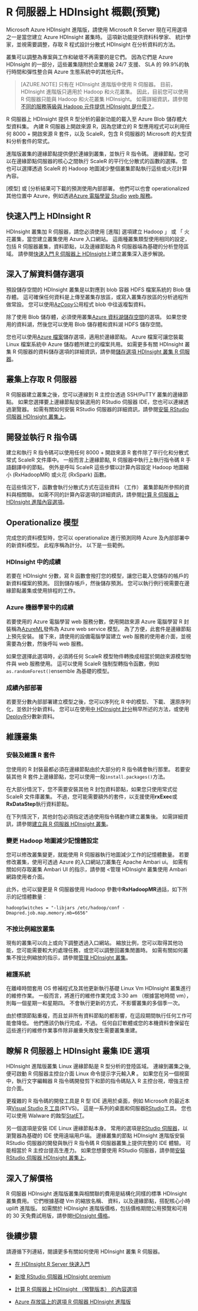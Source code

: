 <properties
    pageTitle="什麼是上 HDInsight R？ 在 HDInsight （預覽版本） 的 R Server 簡介 |Microsoft Azure"
    description="什麼是 R 伺服器 HDInsight （預覽版本），以及如何建立應用程式，以顯示較大的資料分析中使用 R 伺服器上。"
    services="hdinsight"
    documentationCenter=""
    authors="jeffstokes72"
    manager="jhubbard"
    editor="cgronlun"/>

<tags
   ms.service="hdinsight"
   ms.devlang="na"
   ms.topic="article"
   ms.tgt_pltfrm="na"
   ms.workload="big-data"
   ms.date="08/17/2016"
   ms.author="jeffstok"/>


# <a name="overview-of-r-server-on-hdinsight-preview"></a>R 伺服器上 HDInsight 概觀\(預覽\)

Microsoft Azure HDInsight 進階版，請使用 Microsoft R Server 現在可用選項之一是當您建立 Azure HDInsight 叢集時。 這項新功能提供資料科學家、 統計學家，並視需要調整，存取 R 程式設計分散式 HDInsight 在分析資料的方法。

叢集可以調整為專案與工作和破壞不再需要的是它們。 因為它們是 Azure HDInsight 的一部分，這些叢集隨附於企業層級 24/7 支援、 SLA 的 99.9%的執行時間和彈性整合與 Azure 生態系統中的其他元件。

>[AZURE.NOTE] 只有在 HDInsight 進階版中使用 R 伺服器。 目前，HDInsight 進階版只適用於 Hadoop 和火花叢集。 因此，目前您可以使用 R 伺服器只能與 Hadoop 和火花叢集 HDInsight。 如需詳細資訊，請參閱[不同的服務等級與 Hadoop 元件提供 HDInsight 是什麼？](hdinsight-component-versioning.md)。

R 伺服器上 HDInsight 提供 R 型分析的最新功能的載入至 Azure Blob 儲存體大型資料集。 內建 R 伺服器上開啟來源 R，因為您建立的 R 型應用程式可以利用任何 8000 + 開啟來源 R 套件，以及 ScaleR，包含 R 伺服器的 Microsoft 的大型資料分析套件的常式。

進階版叢集的邊緣節點提供便於連線到叢集，並執行 R 指令碼。 邊緣節點，您可以在邊緣節點伺服器的核心之間執行 ScaleR 的平行化分散式的函數的選擇。 您也可以選擇透過 ScaleR 的 Hadoop 地圖減少整個叢集節點執行這些或火花計算內容。

[模型] 或 [分析結果可下載的預測使用內部部署。 他們可以也會 operationalized 其他位置中 Azure，例如透過[Azure 電腦學習 Studio](http://studio.azureml.net) [web 服務](../machine-learning/machine-learning-publish-a-machine-learning-web-service.md)。

## <a name="get-started-with-r-on-hdinsight"></a>快速入門上 HDInsight R

HDInsight 叢集加 R 伺服器，請您必須使用 [進階] 選項建立 Hadoop 」 或 「 火花叢集，當您建立叢集使用 Azure 入口網站。 這兩種叢集類型使用相同的設定，包括 R 伺服器叢集，資料節點，以及邊緣節點為 R 伺服器端為基礎的分析登陸區域。 請參閱[快速入門 R 伺服器上 HDInsight](hdinsight-hadoop-r-server-get-started.md)上建立叢集深入逐步解說。

## <a name="learn-about-data-storage-options"></a>深入了解資料儲存選項

預設儲存空間的 HDInsight 叢集是以對應到 blob 容器 HDFS 檔案系統的 Blob 儲存體。 這可確保任何資料是上傳至叢集存放區，或寫入叢集存放區的分析過程所做常設。 您可以使用[AzCopy](../storage/storage-use-azcopy.md)公用程式 blob 中往返複製資料。

除了使用 Blob 儲存體，必須使用叢集[Azure 資料湖儲存空間](https://azure.microsoft.com/services/data-lake-store/)的選項。 如果您使用的資料湖，然後您可以使用 Blob 儲存體和資料湖 HDFS 儲存空間。

您也可以使用[Azure 檔案](../storage/storage-how-to-use-files-linux.md)儲存選項，適用於邊緣節點。 Azure 檔案可讓您裝載 Linux 檔案系統中 Azure 儲存體所建立的檔案共用。 如需更多有關 HDInsight 叢集 R 伺服器的資料儲存選項的詳細資訊，請參閱[儲存選項 HDInsight 叢集 R 伺服器](hdinsight-hadoop-r-server-storage.md)。

## <a name="access-r-server-on-the-cluster"></a>叢集上存取 R 伺服器

R 伺服器建立叢集之後，您可以連線到 R 主控台透過 SSH/PuTTY 叢集的邊緣節點。 如果您選擇要上邊緣節點安裝選用的 RStudio 伺服器 IDE，您也可以連線透過瀏覽器。 如需有關如何安裝 RStudio 伺服器的詳細資訊，請參閱[安裝 RStudio 伺服器 HDInsight 叢集上](hdinsight-hadoop-r-server-install-r-studio.md)。   

## <a name="develop-and-run-r-scripts"></a>開發並執行 R 指令碼

建立和執行 R 指令碼可以使用任何 8000 + 開啟來源 R 套件除了平行化和分散式常式 ScaleR 文件庫中。 一般而言上邊緣節點, R 伺服器中執行上執行指令碼 R 手語翻譯中的節點。 例外是呼叫 ScaleR 這些步驟以計算內容設定 Hadoop 地圖縮小 (RxHadoopMR) 或火花 (RxSpark) 函數。

在這些情況下，函數會執行分散式方式在這些資料 （工作） 叢集節點所參照的資料與相關聯。 如需不同的計算內容選項的詳細資訊，請參閱[計算 R 伺服器上 HDInsight 進階內容選項](hdinsight-hadoop-r-server-compute-contexts.md)。

## <a name="operationalize-a-model"></a>Operationalize 模型

完成您的資料模型時，您可以 operationalize 進行預測同時 Azure 及內部部署中的新資料模型。 此程序稱為計分。 以下是一些範例。

### <a name="score-in-hdinsight"></a>HDInsight 中的成績

若要在 HDInsight 分數，寫 R 函數會撥打您的模型，讓您已載入您儲存的帳戶的新資料檔案的預測。 回到儲存帳戶，然後儲存預測。 您可以執行例行視需要在邊緣節點叢集或使用排程的工作。  

### <a name="score-in-azure-machine-learning"></a>Azure 機器學習中的成績

若要使用的 Azure 電腦學習 web 服務分數，使用開啟來源 Azure 電腦學習 R 封裝稱為[AzureML](https://cran.r-project.org/web/packages/AzureML/vignettes/getting_started.html)發佈為 Azure web service 模型。 為了方便，此套件是邊緣節點上預先安裝。 接下來，請使用的設備電腦學習建立 web 服務的使用者介面，並視需要為分數，然後呼叫 web 服務。

如果您選擇此選項時，必須將任何 ScaleR 模型物件轉換成相當於開啟來源模型物件與 web 服務使用。 這可以使用 ScaleR 強制型轉指令函數，例如`as.randomForest()`ensemble 為基礎的模型。


### <a name="score-on-premises"></a>成績內部部署

若要至分數內部部署建立模型之後，您可以序列化 R 中的模型、 下載、 還原序列化，並依計分新資料。 您可以在使用[中 HDInsight 計分](#scoring-in-hdinsight)稍早所述的方法，或使用[DeployR](https://deployr.revolutionanalytics.com/)分數新資料。

## <a name="maintain-the-cluster"></a>維護叢集

### <a name="install-and-maintain-r-packages"></a>安裝及維護 R 套件

您使用的 R 封裝最都必須在邊緣節點由於大部分的 R 指令碼會執行那里。 若要安裝其他 R 套件上邊緣節點，您可以使用一般`install.packages()`方法。

在大部分情況下，您不需要安裝其他 R 封包資料節點，如果您只使用常式從 ScaleR 文件庫叢集。 不過，您可能需要額外的套件，以支援使用**rxExec**或**RxDataStep**執行資料節點。

在下列情況下，其他封包必須指定透過使用指令碼動作建立叢集後。 如需詳細資訊，請參閱[建立與 R 伺服器 HDInsight 叢集](hdinsight-hadoop-r-server-get-started.md)。   

### <a name="change-hadoop-map-reduce-memory-settings"></a>變更 Hadoop 地圖減少記憶體設定

您可以修改叢集變更，就能使用 R 伺服器執行地圖減少工作的記憶體數量。 若要修改叢集，使用可透過 Azure 的入口網站刀叢集在 Apache Ambari ui。 如需有關如何存取叢集 Ambari UI 的指示，請參閱 <<c0>管理 HDInsight 叢集使用 Ambari 網路使用者介面。

此外，也可以變更是 R 伺服器使用 Hadoop 參數中**RxHadoopMR**通話，如下所示的記憶體數量︰

    hadoopSwitches = "-libjars /etc/hadoop/conf -Dmapred.job.map.memory.mb=6656"  

### <a name="scale-your-cluster"></a>不按比例縮放叢集

現有的叢集可以向上或向下調整透過入口網站。 縮放比例，您可以取得其他功能，您可能需要較大的處理任務，或您可以調整回叢集閒置時。 如需有關如何叢集不按比例縮放的指示，請參閱[管理 HDInsight 叢集](hdinsight-administer-use-portal-linux.md)。

### <a name="maintain-the-system"></a>維護系統

在離峰時間套用 OS 修補程式及其他更新執行基礎 Linux Vm HDInsight 叢集進行的維修作業。 一般而言，將進行的維修作業完成 3:30 am （根據當地時間 vm），則每一個星期一和星期四。 不會執行更新的方式，不影響叢集的多個季一次。  

由於標頭節點重複，而且並非所有資料節點的都影響，在這段期間執行任何工作可能會降低。 他們應該仍執行完成，不過。 任何自訂軟體或您的本機資料會保留在這些進行的維修作業事件除非嚴重失敗發生需要叢集重建。

## <a name="learn-about-ide-options-for-r-server-on-an-hdinsight-cluster"></a>瞭解 R 伺服器上 HDInsight 叢集 IDE 選項

HDInsight 進階版叢集 Linux 邊緣節點是 R 型分析的登陸區域。 連線到叢集之後, 便可啟動 R 伺服器主控台介面 Linux 命令提示字元輸入**R** 。 如果您在另一個視窗中，執行文字編輯器 R 指令碼開發剪下和節的指令碼貼入 R 主控台視，增強主控台介面。

更複雜的 R 指令碼的開發工具是 R 型 IDE 適用於桌面，例如 Microsoft 的最近本項[Visual Studio R 工具](https://www.visualstudio.com/en-us/features/rtvs-vs.aspx)(RTVS)。 這是一系列的桌面和伺服器[RStudio](https://www.rstudio.com/products/rstudio-server/)工具。 您也可以使用 Walware 的蝕型[StatET](http://www.walware.de/goto/statet)。

另一個選項是安裝 IDE Linux 邊緣節點本身。  常用的選項是[RStudio 伺服器](https://www.rstudio.com/products/rstudio-server/)，以瀏覽器為基礎的 IDE 使用遠端用戶端。 邊緣叢集的節點 HDInsight 進階版安裝 RStudio 伺服器的開發與執行 R 指令碼 R 伺服器叢集上提供完整的 IDE 體驗。 可能相當於 R 主控台提高生產力。  如果您想要使用 RStudio 伺服器，請參閱[安裝 RStudio 伺服器 HDInsight 叢集上](hdinsight-hadoop-r-server-install-r-studio.md)。

## <a name="learn-about-pricing"></a>深入了解價格

R 伺服器 HDInsight 進階版叢集與相關聯的費用是結構化同樣的標準 HDInsight 叢集費用。 它們根據基礎 Vm 的縮放名稱、 資料，以及邊緣節點，搭配核心小時 uplift 進階版。 如需關於 HDInsight 進階版價格，包括價格期間公用預覽和可用的 30 天免費試用版，請參閱[HDInsight 價格](https://azure.microsoft.com/pricing/details/hdinsight/)。

## <a name="next-steps"></a>後續步驟

請遵循下列連結，閱讀更多有關如何使用 HDInsight 叢集 R 伺服器。

- [在 HDInsight R Server 快速入門](hdinsight-hadoop-r-server-get-started.md)

- [新增 RStudio 伺服器 HDInsight premium](hdinsight-hadoop-r-server-install-r-studio.md)

- [計算 R 伺服器上 HDInsight （預覽版本） 的內容選項](hdinsight-hadoop-r-server-compute-contexts.md)

- [Azure 存放區上的選項 R 伺服器 HDInsight 進階版](hdinsight-hadoop-r-server-storage.md)
